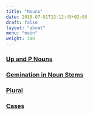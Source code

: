 ```yaml
---
title: "Nouns"
date: 2018-07-01T12:12:45+02:00
draft: false
layout: "about"
menu: "main"
weight: 300
---
```

### [Up and P Nouns](types/)
### [Gemination in Noun Stems](gemination/)
### [Plural](plural/)
### [Cases](/cases)


